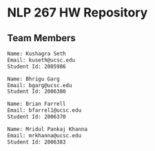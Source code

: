 # NLP 267 HW Repository
## Team Members

```bash
Name: Kushagra Seth
Email: kuseth@ucsc.edu
Student Id: 2005986
```

```bash
Name: Bhrigu Garg
Email: bgarg@ucsc.edu
Student Id: 2006380
```

```bash
Name: Brian Farrell
Email: bfarrel1@ucsc.edu
Student Id: 2006370
```

```bash
Name: Mridul Pankaj Khanna
Email: mrkhanna@ucsc.edu
Student Id: 2006383
```
